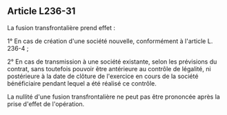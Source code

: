 Article L236-31
----
La fusion transfrontalière prend effet :

1° En cas de création d'une société nouvelle, conformément à l'article L. 236-4
;

2° En cas de transmission à une société existante, selon les prévisions du
contrat, sans toutefois pouvoir être antérieure au contrôle de légalité, ni
postérieure à la date de clôture de l'exercice en cours de la société
bénéficiaire pendant lequel a été réalisé ce contrôle.

La nullité d'une fusion transfrontalière ne peut pas être prononcée après la
prise d'effet de l'opération.
